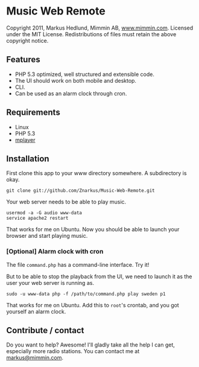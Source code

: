 
Music Web Remote
================

Copyright 2011, Markus Hedlund, Mimmin AB, www.mimmin.com. Licensed under the MIT License. Redistributions of files must retain the above copyright notice.



Features
--------

* PHP 5.3 optimized, well structured and extensible code.
* The UI should work on both mobile and desktop.
* CLI.
* Can be used as an alarm clock through cron.



Requirements
------------

* Linux
* PHP 5.3
* [mplayer](http://www.mplayerhq.hu)



Installation
------------

First clone this app to your www directory somewhere. A subdirectory is okay.

    git clone git://github.com/Znarkus/Music-Web-Remote.git

Your web server needs to be able to play music.

    usermod -a -G audio www-data
    service apache2 restart

That works for me on Ubuntu. Now you should be able to launch your browser and start playing music.


### [Optional] Alarm clock with cron

The file `command.php` has a command-line interface. Try it!

But to be able to stop the playback from the UI, we need to launch it as the user your web server is running as.

    sudo -u www-data php -f /path/to/command.php play sweden p1

That works for me on Ubuntu. Add this to `root`'s crontab, and you got yourself an alarm clock.



Contribute / contact
--------------------

Do you want to help? Awesome! I'll gladly take all the help I can get, especially more radio stations. You can contact me at markus@mimmin.com.